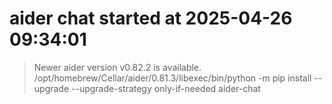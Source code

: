
# aider chat started at 2025-04-26 09:34:01

> Newer aider version v0.82.2 is available.  
> /opt/homebrew/Cellar/aider/0.81.3/libexec/bin/python -m pip install --upgrade --upgrade-strategy only-if-needed aider-chat  
